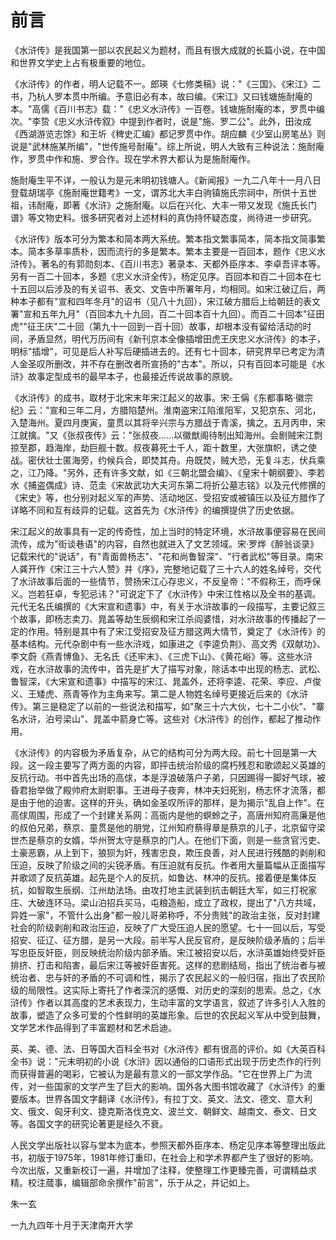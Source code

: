 # 前言

《水浒传》是我国第一部以农民起义为题材，而且有很大成就的长篇小说，在中国和世界文学史上占有极重要的地位。

《水浒传》的作者，明人记载不一。郎瑛《七修类稿》说："《三国》、《宋江》二书，乃杭人罗本贯中所编。予意旧必有本，故曰编。《宋江》又曰钱塘施耐庵的本。"高儒《百川书志》载："《忠义水浒传》一百卷。钱塘施耐庵的本，罗贯中编次。"李贽《忠义水浒传叙》中提到作者时，说是"施、罗二公"。此外，田汝成《西湖游览志馀》和王圻《稗史汇编》都记罗贯中作。胡应麟《少室山房笔丛》则说是"武林施某所编"，"世传施号耐庵"。综上所说，明人大致有三种说法：施耐庵作，罗贯中作和施、罗合作。现在学术界大都认为是施耐庵作。

施耐庵生平不详，一般认为是元末明初钱塘人。《新闻报》一九二八年十一月八日登载胡瑞亭《施耐庵世籍考》一文，谓苏北大丰白驹镇施氏宗祠中，所供十五世祖，讳耐庵，即著《水浒》之施耐庵。以后在兴化、大丰一带又发现《施氏长门谱》等文物史料。很多研究者对上述材料的真伪持怀疑态度，尚待进一步研究。

《水浒传》版本可分为繁本和简本两大系统。繁本指文繁事简本，简本指文简事繁本。简本多草率质朴，因而流行的多是繁本。繁本主要是一百回本，题作《忠义水浒传》。著名的有郭勋刻本、《百川书志》著录本、天都外臣序本、李卓吾评本等。另有一百二十回本，多题《忠义水浒全传》，杨定见序。百回本和百二十回本在七十五回以后涉及的有关诏书、表文、文告中所署年月，均相同。如宋江破辽后，两种本子都有"宣和四年冬月"的诏书（见八十九回），宋江破方腊后上给朝廷的表文署"宣和五年九月"（百回本九十九回，百二十回本百十九回）。而百二十回本"征田虎""征王庆"二十回（第九十一回到一百十回）故事，却根本没有留给活动的时间，矛盾显然，明代万历间有《新刊京本全像插增田虎王庆忠义水浒传》的本子，明标"插增"，可见是后人补写后硬插进去的。还有七十回本，研究界早已考定为清人金圣叹所删改，并不存在删改者所宣扬的"古本"。所以，只有百回本可能是《水浒》故事定型成书的最早本子，也最接近传说故事的原貌。

《水浒传》的成书，取材于北宋末年宋江起义的故事。宋·王偁《东都事略·徽宗纪》云："宣和三年二月，方腊陷楚州。淮南盗宋江陷淮阳军，又犯京东、河北，入楚海州。夏四月庚寅，童贯以其将辛兴宗与方腊战于青溪，擒之。五月丙申，宋江就擒。"又《张叔夜传》云："张叔夜......以徽猷阁待制出知海州。会剧贼宋江剽掠至郡，趋海岸，劫巨舰十数。叔夜募死士千人，距十数里，大张旗帜，诱之使战。密伏壮士匿海旁，约候兵合，即焚其舟。舟既焚，贼大恐，无复斗志，伏兵乘之，江乃降。"另外，还有许多文献，如《三朝北盟会编》、《皇宋十朝纲要》、李若水《捕盗偶成》诗、范圭《宋故武功大夫河东第二将折公墓志铭》以及元代修撰的《宋史》等，也分别对起义军的声势、活动地区、受招安或被镇压以及征方腊作了详略不同和互有歧异的记载。这首先为《水浒传》的编撰提供了历史依据。

宋江起义的故事具有一定的传奇性，加上当时的特定环境，水浒故事便容易在民间流传，成为"街谈巷语"的内容，自然也就进入了文艺领域。宋·罗烨《醉翁谈录》记载宋代的"说话"，有"青面兽杨志"、"花和尚鲁智深"、"行者武松"等目录。南宋人龚开作《宋江三十六人赞》并《序》，完整地记载了三十六人的姓名绰号，交代了水浒故事后面的一些情节，赞扬宋江心存忠义，不反皇帝："不假称王，而呼保义。岂若狂卓，专犯忌讳？"可说定下了《水浒传》中宋江性格以及全书的基调。元代无名氏编撰的《大宋宣和遗事》中，有关于水浒故事的一段描写，主要记叙三个故事，即杨志卖刀、晁盖等劫生辰纲和宋江杀阎婆惜，对水浒故事的传播起了一定的作用。特别是其中有了宋江受招安及征方腊这两大情节，奠定了《水浒传》的基本结构。元代杂剧中有一些水浒戏，如康进之《李逵负荆》、高文秀《双献功》、李文蔚《燕青博鱼》、无名氏《还牢末》、《三虎下山》、《黄花峪》等。这些水浒戏，在水浒故事的流传中，首先是扩大了描写对象，除话本中出现的杨志、武松、鲁智深，《大宋宣和遗事》中描写的宋江、晁盖外，还将李逵、花荣、李应、卢俊义、王矮虎、燕青等作为主角来写。第二是人物姓名绰号更接近后来的《水浒传》。第三是稳定了以前的一些说法和描写，如"聚三十六大伙，七十二小伙"、"寨名水浒，泊号梁山"、晁盖中箭身亡等。这些对《水浒传》的创作，都起了推动作用。

《水浒传》的内容极为矛盾复杂，从它的结构可分为两大段。前七十回是第一大段。这一段主要写了两方面的内容，即抨击统治阶级的腐朽残忍和歌颂起义英雄的反抗行动。书中首先出场的高俅，本是浮浪破落户子弟，只因踢得一脚好气球，被昏君抬举做了殿帅府太尉职事。王进母子夜奔，林冲夫妇死别，杨志怀才流落，都是由于他的迫害。这样的开头，确如金圣叹所评的那样，是为揭示"乱自上作"。在高俅周围，形成了一个封建关系网：高衙内是他的螟蛉之子，高唐州知府高廉是他的叔伯兄弟，蔡京、童贯是他的朋党，江州知府蔡得章是蔡京的儿子，北京留守梁世杰是蔡京的女婿，华州贺太守是蔡京的门人。在他们下面，则是一些贪官污吏、土豪恶霸，从上到下，狼狈为奸，残害忠良，欺压良善，对人民进行残酷的剥削和压迫，反映了阶级之间的尖锐矛盾。有压迫就有反抗。作者用大量篇幅从正面描写并歌颂了反抗英雄。起先是个人的反抗，如鲁达、林冲的反抗。接着便是集体反抗，如智取生辰纲、江州劫法场。由攻打地主武装到抗击朝廷大军，如三打祝家庄、大破连环马。梁山泊招兵买马，屯粮造船，成立了政权，提出了"八方共域，异姓一家"，不管什么出身"都一般儿哥弟称呼，不分贵贱"的政治主张，反对封建社会的阶级剥削和政治压迫，反映了广大受压迫人民的愿望。七十一回以后，写受招安、征辽、征方腊，是另一大段。前半写人民反官府，是反映阶级矛盾的；后半写忠臣反奸臣，则反映统治阶级内部矛盾。宋江被招安以后，水浒英雄始终受奸臣排挤、打击和陷害，最后宋江等被奸臣害死。这样的悲剧结局，指出了统治者与被统治者、忠与奸的矛盾的不可调和性，揭示了农民起义的一般归宿，指出了农民阶级的局限性。这实际上寄托了作者深沉的感慨、对历史的深刻的思索。总之，《水浒传》作者以其高度的艺术表现力，生动丰富的文学语言，叙述了许多引人入胜的故事，塑造了众多可爱的个性鲜明的英雄形象。后世的农民起义军从中受到鼓舞，文学艺术作品得到了丰富题材和艺术启迪。

英、美、德、法、日等国大百科全书对《水浒传》都有很高的评价。如《大英百科全书》说："元末明初的小说《水浒》因以通俗的口语形式出现于历史杰作的行列而获得普遍的喝彩，它被认为是最有意义的一部文学作品。"它在世界上广为流传，对一些国家的文学产生了巨大的影响。国外各大图书馆收藏了《水浒传》的重要版本。世界各国文字翻译《水浒传》，有拉丁文、英文、法文、德文、意大利文、俄文、匈牙利文、捷克斯洛伐克文、波兰文、朝鲜文、越南文、泰文、日文等。各国文字的研究论著更是经久不衰。

人民文学出版社以容与堂本为底本，参照天都外臣序本、杨定见序本等整理出版此书，初版于1975年，1981年修订重印，在社会上和学术界都产生了很好的影响。今次出版，又重新校订一遍，并增加了注释，使整理工作更臻完善，可谓精益求精。校注蒇事，编辑部命余撰作"前言"，乐于从之，并记如上。

朱一玄

一九九四年十月于天津南开大学
